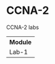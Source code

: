 # CCNA-2
CCNA-2 labs

<table>
  <tr>
    <th>Module</th>
  </tr>
  <tr>
    <td>Lab-1</td>
  </tr>
</table>
